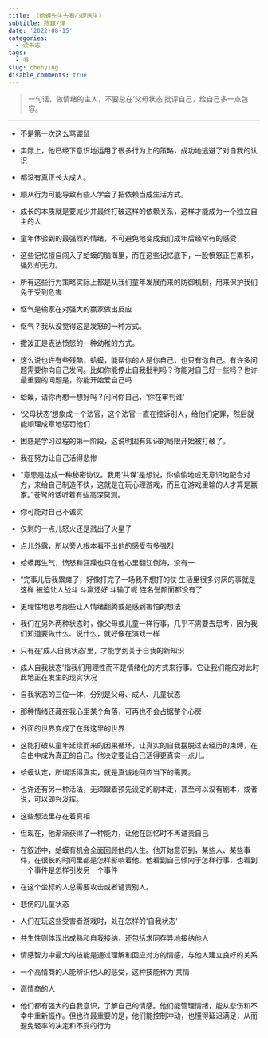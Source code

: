 ```yaml
---
title: 《蛤蟆先生去看心理医生》
subtitle: 陈赢/译
date: '2022-08-15'
categories:
  - 读书志
tags:
  - 书
slug: chenying
disable_comments: true
---
```

> 一句话，做情绪的主人，不要总在’父母状态‘批评自己，给自己多一点包容。
---
- 不是第一次这么骂鼹鼠


- 实际上，他已经下意识地运用了很多行为上的策略，成功地逃避了对自我的认识


- 都没有真正长大成人。


- 顺从行为可能导致有些人学会了把依赖当成生活方式。


- 成长的本质就是要减少并最终打破这样的依赖关系，这样才能成为一个独立自主的人


- 童年体验到的最强烈的情绪，不可避免地变成我们成年后经常有的感受


- 这些记忆擅自闯入了蛤蟆的脑海里，而在这些记忆底下，一股愤怒正在累积，强烈却无力。


- 所有这些行为策略实际上都是从我们童年发展而来的防御机制，用来保护我们免于受到危害


- 怄气是输家在对强大的赢家做出反应


- 怄气？我从没觉得这是发怒的一种方式。


- 撒泼正是表达愤怒的一种幼稚的方式。


- 这么说也许有些残酷，蛤蟆，能帮你的人是你自己，也只有你自己。有许多问题需要你向自己发问。比如你能停止自我批判吗？你能对自己好一些吗？也许最重要的问题是，你能开始爱自己吗


- 蛤蟆，请你再想一想好吗？问问你自己，‘你在审判谁‘


- ‘父母状态’想象成一个法官，这个法官一直在控诉别人，给他们定罪，然后就能顺理成章地惩罚他们


- 困惑是学习过程的第一阶段，这说明固有知识的局限开始被打破了。


- 我在努力让自己活得悲惨


- “意思是达成一种秘密协议。我用‘共谋’是想说，你偷偷地或无意识地配合对方，来给自己制造不快，这就是在玩心理游戏，而且在游戏里输的人才算是赢家。”苍鹭的话听着有些高深莫测。


- 你可能对自己不诚实


- 仅剩的一点儿怒火还是溅出了火星子


- 点儿外露，所以旁人根本看不出他的感受有多强烈


- 蛤蟆再生气，愤怒和狂躁也只在他心里翻江倒海，没有一


- “完事儿后我累瘫了，好像打完了一场我不想打的仗
生活里很多讨厌的事就是这样 被迫让人战斗 斗赢还好 斗输了呢 连名誉颜面都没有了

- 更理性地思考那些让人情绪翻腾或是感到害怕的想法


- 我们在另外两种状态时，像父母或儿童一样行事，几乎不需要去思考，因为我们知道要做什么、说什么，就好像在演戏一样


- 只有在‘成人自我状态’里，才能学到关于自我的新知识


- 成人自我状态’指我们用理性而不是情绪化的方式来行事。它让我们能应对此时此地正在发生的现实状况


- 自我状态的三位一体，分别是父母、成人、儿童状态


- 那种情绪还藏在我心里某个角落，可再也不会占据整个心房


- 外面的世界变成了在我这里的世界


- 这能打破从童年延续而来的因果循环，让真实的自我摆脱过去经历的束缚，在自由中成为真正的自己。他决定要让自己活得更真实一点儿。


- 蛤蟆认定，所谓活得真实，就是真诚地回应当下的需要。


- 也许还有另一种活法，无须跟着预先设定的剧本走，甚至可以没有剧本，或者说，可以即兴发挥。


- 这些想法里存在着真相


- 但现在，他渐渐获得了一种能力，让他在回忆时不再谴责自己


- 在叙述中，蛤蟆有机会全面回顾他的人生。他开始意识到，某些人、某些事件，在很长的时间里都是怎样影响着他。他看到自己倾向于怎样行事，也看到一个事件是怎样引发另一个事件


- 在这个坐标的人总需要攻击或者谴责别人。


- 悲伤的儿童状态


- 人们在玩这些受害者游戏时，处在怎样的‘自我状态‘


- 共生性则体现出成熟和自我接纳，还包括求同存异地接纳他人


- 情感智力中最大的技能是通过理解和回应对方的情感，与他人建立良好的关系


- 一个高情商的人能辨识他人的感受，这种技能称为‘共情


- 高情商的人


- 他们都有强大的自我意识，了解自己的情感。他们能管理情绪，能从悲伤和不幸中重新振作。但也许最重要的是，他们能控制冲动，也懂得延迟满足，从而避免轻率的决定和不妥的行为

